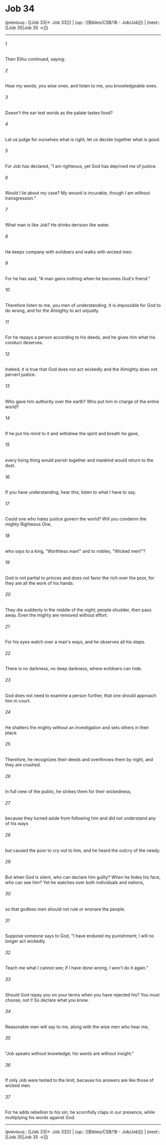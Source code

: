 # Job 34

(previous:: [[Job 33|← Job 33]]) | (up:: [[Bibles/CSB/18 - Job/Job]]) | (next:: [[Job 35|Job 35 →]])

***


###### 1 
Then Elihu continued, saying: 

###### 2 
Hear my words, you wise ones, and listen to me, you knowledgeable ones. 

###### 3 
Doesn't the ear test words as the palate tastes food? 

###### 4 
Let us judge for ourselves what is right; let us decide together what is good. 

###### 5 
For Job has declared, "I am righteous, yet God has deprived me of justice. 

###### 6 
Would I lie about my case? My wound is incurable, though I am without transgression." 

###### 7 
What man is like Job? He drinks derision like water. 

###### 8 
He keeps company with evildoers and walks with wicked men. 

###### 9 
For he has said, "A man gains nothing when he becomes God's friend." 

###### 10 
Therefore listen to me, you men of understanding. It is impossible for God to do wrong, and for the Almighty to act unjustly. 

###### 11 
For he repays a person according to his deeds, and he gives him what his conduct deserves. 

###### 12 
Indeed, it is true that God does not act wickedly and the Almighty does not pervert justice. 

###### 13 
Who gave him authority over the earth? Who put him in charge of the entire world? 

###### 14 
If he put his mind to it and withdrew the spirit and breath he gave, 

###### 15 
every living thing would perish together and mankind would return to the dust. 

###### 16 
If you have understanding, hear this; listen to what I have to say. 

###### 17 
Could one who hates justice govern the world? Will you condemn the mighty Righteous One, 

###### 18 
who says to a king, "Worthless man!" and to nobles, "Wicked men!"? 

###### 19 
God is not partial to princes and does not favor the rich over the poor, for they are all the work of his hands. 

###### 20 
They die suddenly in the middle of the night; people shudder, then pass away. Even the mighty are removed without effort. 

###### 21 
For his eyes watch over a man's ways, and he observes all his steps. 

###### 22 
There is no darkness, no deep darkness, where evildoers can hide. 

###### 23 
God does not need to examine a person further, that one should approach him in court. 

###### 24 
He shatters the mighty without an investigation and sets others in their place. 

###### 25 
Therefore, he recognizes their deeds and overthrows them by night, and they are crushed. 

###### 26 
In full view of the public, he strikes them for their wickedness, 

###### 27 
because they turned aside from following him and did not understand any of his ways 

###### 28 
but caused the poor to cry out to him, and he heard the outcry of the needy. 

###### 29 
But when God is silent, who can declare him guilty? When he hides his face, who can see him? Yet he watches over both individuals and nations, 

###### 30 
so that godless men should not rule or ensnare the people. 

###### 31 
Suppose someone says to God, "I have endured my punishment; I will no longer act wickedly. 

###### 32 
Teach me what I cannot see; if I have done wrong, I won't do it again." 

###### 33 
Should God repay you on your terms when you have rejected his? You must choose, not I! So declare what you know. 

###### 34 
Reasonable men will say to me, along with the wise men who hear me, 

###### 35 
"Job speaks without knowledge; his words are without insight." 

###### 36 
If only Job were tested to the limit, because his answers are like those of wicked men. 

###### 37 
For he adds rebellion to his sin; he scornfully claps in our presence, while multiplying his words against God.

***

(previous:: [[Job 33|← Job 33]]) | (up:: [[Bibles/CSB/18 - Job/Job]]) | (next:: [[Job 35|Job 35 →]])

